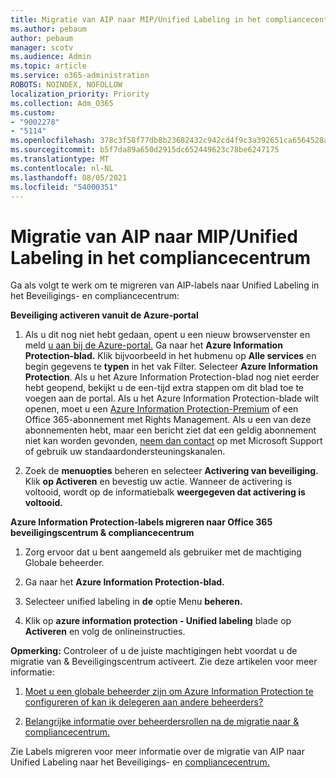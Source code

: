 ```yaml
---
title: Migratie van AIP naar MIP/Unified Labeling in het compliancecentrum
ms.author: pebaum
author: pebaum
manager: scotv
ms.audience: Admin
ms.topic: article
ms.service: o365-administration
ROBOTS: NOINDEX, NOFOLLOW
localization_priority: Priority
ms.collection: Adm_O365
ms.custom:
- "9002278"
- "5114"
ms.openlocfilehash: 378c3f58f77db8b23682432c942cd4f9c3a392651ca6564528a635724ad66a25
ms.sourcegitcommit: b5f7da89a650d2915dc652449623c78be6247175
ms.translationtype: MT
ms.contentlocale: nl-NL
ms.lasthandoff: 08/05/2021
ms.locfileid: "54000351"
---
```

# <a name="migration-from-aip-to-mipunified-labeling-in-the-compliance-center"></a>Migratie van AIP naar MIP/Unified Labeling in het compliancecentrum

Ga als volgt te werk om te migreren van AIP-labels naar Unified Labeling in het Beveiligings- en compliancecentrum:

**Beveiliging activeren vanuit de Azure-portal**

1. Als u dit nog niet hebt gedaan, opent u een nieuw browservenster en meld [u aan bij de Azure-portal.](https://docs.microsoft.com/azure/information-protection/deploy-use/configure-policy#signing-in-to-the-azure-portal) Ga naar het **Azure Information Protection-blad.** Klik bijvoorbeeld in het hubmenu op **Alle services** en begin gegevens te **typen** in het vak Filter. Selecteer **Azure Information Protection**. Als u het Azure Information Protection-blad nog niet eerder [](https://docs.microsoft.com/azure/information-protection/deploy-use/configure-policy#to-access-the-azure-information-protection-blade-for-the-first-time) hebt geopend, bekijkt u de een-tijd extra stappen om dit blad toe te voegen aan de portal. Als u het Azure Information Protection-blade wilt openen, moet u een [Azure Information Protection-Premium](https://www.microsoft.com/cloud-platform/azure-information-protection-pricing) of een Office 365-abonnement met Rights Management. Als u een van deze abonnementen hebt, maar een bericht ziet dat een geldig abonnement niet kan worden gevonden, [neem dan contact](https://docs.microsoft.com/azure/information-protection/get-started/information-support#to-contact-microsoft-support) op met Microsoft Support of gebruik uw standaardondersteuningskanalen.

2. Zoek de **menuopties** beheren en selecteer **Activering van beveiliging.** Klik **op Activeren** en bevestig uw actie. Wanneer de activering is voltooid, wordt op de informatiebalk **weergegeven dat activering is voltooid.**

**Azure Information Protection-labels migreren naar Office 365 beveiligingscentrum & compliancecentrum**

1. Zorg ervoor dat u bent aangemeld als gebruiker met de machtiging Globale beheerder.

2. Ga naar het **Azure Information Protection-blad.**

3. Selecteer unified labeling in **de** optie Menu **beheren.**

4. Klik op **azure information protection - Unified labeling** blade op **Activeren** en volg de onlineinstructies.

**Opmerking:** Controleer of u de juiste machtigingen hebt voordat u de migratie van & Beveiligingscentrum activeert. Zie deze artikelen voor meer informatie:

1. [Moet u een globale beheerder zijn om Azure Information Protection te configureren of kan ik delegeren aan andere beheerders?](https://docs.microsoft.com/azure/information-protection/faqs#do-you-need-to-be-a-global-admin-to-configure-azure-information-protection-or-can-i-delegate-to-other-administrators)

2. [Belangrijke informatie over beheerdersrollen na de migratie naar & compliancecentrum.](https://docs.microsoft.com/azure/information-protection/configure-policy-migrate-labels#important-information-about-administrative-roles)

Zie Labels migreren voor meer informatie over de migratie van AIP naar Unified Labeling naar het Beveiligings- en [compliancecentrum.](https://docs.microsoft.com/azure/information-protection/configure-policy-migrate-labels)
